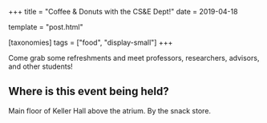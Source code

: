 +++
title = "Coffee & Donuts with the CS&E Dept!"
date = 2019-04-18

template = "post.html"

[taxonomies]
tags = ["food", "display-small"]
+++

<!-- more -->

Come grab some refreshments and meet professors, researchers, advisors, and
other students!

## Where is this event being held?
Main floor of Keller Hall above the atrium. By the snack store.
